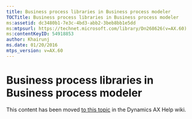 ```yaml
---
title: Business process libraries in Business process modeler
TOCTitle: Business process libraries in Business process modeler
ms:assetid: dc3480b1-7e3c-4bd3-abb2-3beb8bb1e5dd
ms:mtpsurl: https://technet.microsoft.com/library/Dn268626(v=AX.60)
ms:contentKeyID: 54918853
author: Khairunj
ms.date: 01/20/2016
mtps_version: v=AX.60
---
```


# Business process libraries in Business process modeler 


This content has been moved [to this topic](https://ax.help.dynamics.com/en/wiki/business-process-libraries-in-business-process-modeler/) in the Dynamics AX Help wiki.

  


